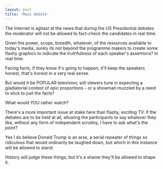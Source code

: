 ```yaml
---
layout: post
title: 'Mass debate'
---
```


The Internet is aghast at the news that during the US Presidential debates the moderator will not be allowed to fact-check the candidates in real time.

Given the power, scope, breadth, whatever, of the resources available to today's media, surely its not beyond the programme makers to create some flashy graphics to indicate the truthfulness of each speaker's assertions?  In real time.

Facing facts, if they know it's going to happen, it'll keep the speakers honest, that's honest in a very real sense.

But would it be POPULAR television; will viewers tune in expecting a gladiatorial contest of epic proportions - or a showman muzzled by a need to stick to just the facts?

What would YOU rather watch?

There's a more important issue at stake here than flashy, exciting TV: if the debates are to be held at all, allowing the participants to say whatever they like, without any form of independent scrutiny, I have to ask what's the point? 

Yes I do believe Donald Trump is an arse, a serial repeater of things so ridiculous that would ordinarily be laughed down, but which in this instance will be allowed to stand.

History will judge these things, but it's a shame they'll be allowed to shape it.
